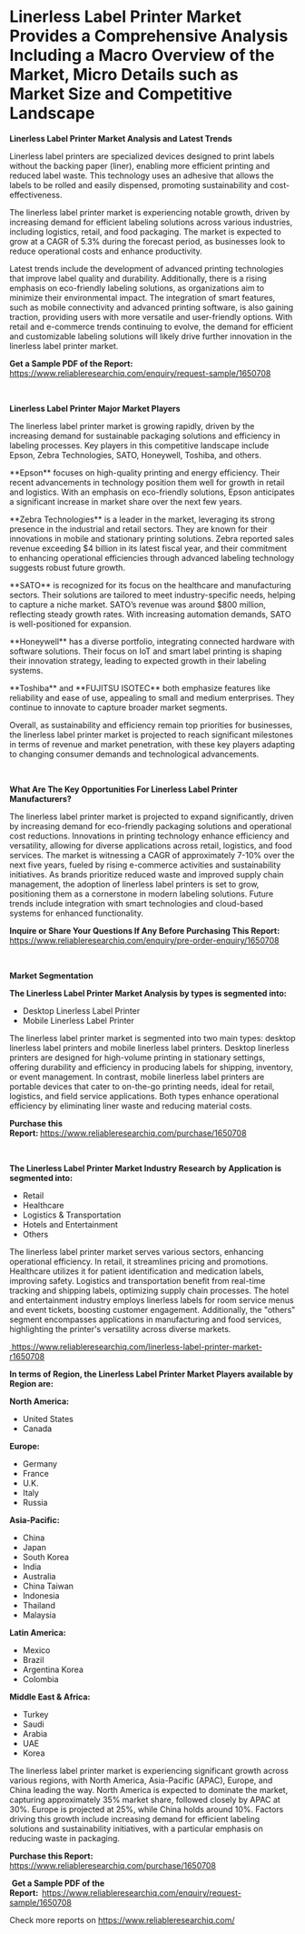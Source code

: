 <p><h1>Linerless Label Printer Market Provides a Comprehensive Analysis Including a Macro Overview of the Market, Micro Details such as Market Size and Competitive Landscape</h1></p><p><strong>Linerless Label Printer Market Analysis and Latest Trends</strong></p>
<p><p>Linerless label printers are specialized devices designed to print labels without the backing paper (liner), enabling more efficient printing and reduced label waste. This technology uses an adhesive that allows the labels to be rolled and easily dispensed, promoting sustainability and cost-effectiveness.</p><p>The linerless label printer market is experiencing notable growth, driven by increasing demand for efficient labeling solutions across various industries, including logistics, retail, and food packaging. The market is expected to grow at a CAGR of 5.3% during the forecast period, as businesses look to reduce operational costs and enhance productivity. </p><p>Latest trends include the development of advanced printing technologies that improve label quality and durability. Additionally, there is a rising emphasis on eco-friendly labeling solutions, as organizations aim to minimize their environmental impact. The integration of smart features, such as mobile connectivity and advanced printing software, is also gaining traction, providing users with more versatile and user-friendly options. With retail and e-commerce trends continuing to evolve, the demand for efficient and customizable labeling solutions will likely drive further innovation in the linerless label printer market.</p></p>
<p><strong>Get a Sample PDF of the Report:&nbsp;</strong> <a href="https://www.reliableresearchiq.com/enquiry/request-sample/1650708?utm_campaign=1082&utm_medium=2&utm_source=Github&utm_content=ia&utm_term=17022025&utm_id=linerless-label-printer">https://www.reliableresearchiq.com/enquiry/request-sample/1650708</a></p>
<p>&nbsp;</p>
<p><strong>Linerless Label Printer Major Market Players</strong></p>
<p><p>The linerless label printer market is growing rapidly, driven by the increasing demand for sustainable packaging solutions and efficiency in labeling processes. Key players in this competitive landscape include Epson, Zebra Technologies, SATO, Honeywell, Toshiba, and others.</p><p>**Epson** focuses on high-quality printing and energy efficiency. Their recent advancements in technology position them well for growth in retail and logistics. With an emphasis on eco-friendly solutions, Epson anticipates a significant increase in market share over the next few years.</p><p>**Zebra Technologies** is a leader in the market, leveraging its strong presence in the industrial and retail sectors. They are known for their innovations in mobile and stationary printing solutions. Zebra reported sales revenue exceeding $4 billion in its latest fiscal year, and their commitment to enhancing operational efficiencies through advanced labeling technology suggests robust future growth.</p><p>**SATO** is recognized for its focus on the healthcare and manufacturing sectors. Their solutions are tailored to meet industry-specific needs, helping to capture a niche market. SATO’s revenue was around $800 million, reflecting steady growth rates. With increasing automation demands, SATO is well-positioned for expansion.</p><p>**Honeywell** has a diverse portfolio, integrating connected hardware with software solutions. Their focus on IoT and smart label printing is shaping their innovation strategy, leading to expected growth in their labeling systems.</p><p>**Toshiba** and **FUJITSU ISOTEC** both emphasize features like reliability and ease of use, appealing to small and medium enterprises. They continue to innovate to capture broader market segments.</p><p>Overall, as sustainability and efficiency remain top priorities for businesses, the linerless label printer market is projected to reach significant milestones in terms of revenue and market penetration, with these key players adapting to changing consumer demands and technological advancements.</p></p>
<p>&nbsp;</p>
<p><strong>What Are The Key Opportunities For Linerless Label Printer Manufacturers?</strong></p>
<p><p>The linerless label printer market is projected to expand significantly, driven by increasing demand for eco-friendly packaging solutions and operational cost reductions. Innovations in printing technology enhance efficiency and versatility, allowing for diverse applications across retail, logistics, and food services. The market is witnessing a CAGR of approximately 7-10% over the next five years, fueled by rising e-commerce activities and sustainability initiatives. As brands prioritize reduced waste and improved supply chain management, the adoption of linerless label printers is set to grow, positioning them as a cornerstone in modern labeling solutions. Future trends include integration with smart technologies and cloud-based systems for enhanced functionality.</p></p>
<p><strong>Inquire or Share Your Questions If Any Before Purchasing This Report:</strong> <a href="https://www.reliableresearchiq.com/enquiry/pre-order-enquiry/1650708?utm_campaign=1082&utm_medium=2&utm_source=Github&utm_content=ia&utm_term=17022025&utm_id=linerless-label-printer">https://www.reliableresearchiq.com/enquiry/pre-order-enquiry/1650708</a></p>
<p>&nbsp;</p>
<p><strong>Market Segmentation</strong></p>
<p><strong>The Linerless Label Printer Market Analysis by types is segmented into:</strong></p>
<p><ul><li>Desktop Linerless Label Printer</li><li>Mobile Linerless Label Printer</li></ul></p>
<p><p>The linerless label printer market is segmented into two main types: desktop linerless label printers and mobile linerless label printers. Desktop linerless printers are designed for high-volume printing in stationary settings, offering durability and efficiency in producing labels for shipping, inventory, or event management. In contrast, mobile linerless label printers are portable devices that cater to on-the-go printing needs, ideal for retail, logistics, and field service applications. Both types enhance operational efficiency by eliminating liner waste and reducing material costs.</p></p>
<p><strong>Purchase this Report:&nbsp;</strong><a href="https://www.reliableresearchiq.com/purchase/1650708?utm_campaign=1082&utm_medium=2&utm_source=Github&utm_content=ia&utm_term=17022025&utm_id=linerless-label-printer">https://www.reliableresearchiq.com/purchase/1650708</a></p>
<p>&nbsp;</p>
<p><strong>The Linerless Label Printer Market Industry Research by Application is segmented into:</strong></p>
<p><ul><li>Retail</li><li>Healthcare</li><li>Logistics & Transportation</li><li>Hotels and Entertainment</li><li>Others</li></ul></p>
<p><p>The linerless label printer market serves various sectors, enhancing operational efficiency. In retail, it streamlines pricing and promotions. Healthcare utilizes it for patient identification and medication labels, improving safety. Logistics and transportation benefit from real-time tracking and shipping labels, optimizing supply chain processes. The hotel and entertainment industry employs linerless labels for room service menus and event tickets, boosting customer engagement. Additionally, the "others" segment encompasses applications in manufacturing and food services, highlighting the printer's versatility across diverse markets.</p></p>
<p><a href="https://www.reliableresearchiq.com/linerless-label-printer-market-r1650708?utm_campaign=1082&utm_medium=2&utm_source=Github&utm_content=ia&utm_term=17022025&utm_id=linerless-label-printer">&nbsp;https://www.reliableresearchiq.com/linerless-label-printer-market-r1650708</a></p>
<p><strong>In terms of Region, the Linerless Label Printer Market Players available by Region are:</strong></p>
<p>
    <p> <strong> North America: </strong>
        <ul>
            <li>United States</li>
            <li>Canada</li>
        </ul>
        </p> 
    <p> <strong> Europe: </strong>
        <ul>
            <li>Germany</li>
            <li>France</li>
            <li>U.K.</li>
            <li>Italy</li>
            <li>Russia</li>
        </ul>
        </p> 
    <p> <strong> Asia-Pacific: </strong>
        <ul>
            <li>China</li>
            <li>Japan</li>
            <li>South Korea</li>
            <li>India</li>
            <li>Australia</li>
            <li>China Taiwan</li>
            <li>Indonesia</li>
            <li>Thailand</li>
            <li>Malaysia</li>
        </ul>
        </p> 
    <p> <strong> Latin America: </strong>
        <ul>
            <li>Mexico</li>
            <li>Brazil</li>
            <li>Argentina Korea</li>
            <li>Colombia</li>
        </ul>
        </p> 
    <p> <strong> Middle East & Africa: </strong>
        <ul>
            <li>Turkey</li>
            <li>Saudi</li>
            <li>Arabia</li>
            <li>UAE</li>
            <li>Korea</li>
        </ul>
    </p>
    </p>
<p><p>The linerless label printer market is experiencing significant growth across various regions, with North America, Asia-Pacific (APAC), Europe, and China leading the way. North America is expected to dominate the market, capturing approximately 35% market share, followed closely by APAC at 30%. Europe is projected at 25%, while China holds around 10%. Factors driving this growth include increasing demand for efficient labeling solutions and sustainability initiatives, with a particular emphasis on reducing waste in packaging.</p></p>
<p><strong>Purchase this Report: </strong><a href="https://www.reliableresearchiq.com/purchase/1650708?utm_campaign=1082&utm_medium=2&utm_source=Github&utm_content=ia&utm_term=17022025&utm_id=linerless-label-printer">https://www.reliableresearchiq.com/purchase/1650708</a></p>
<p>&nbsp;<strong>Get a Sample PDF of the Report:&nbsp;&nbsp;</strong><a href="https://www.reliableresearchiq.com/enquiry/request-sample/1650708?utm_campaign=1082&utm_medium=2&utm_source=Github&utm_content=ia&utm_term=17022025&utm_id=linerless-label-printer">https://www.reliableresearchiq.com/enquiry/request-sample/1650708</a></p>
<p><strong></strong></p>
<p>Check more reports on <a href="https://www.reliableresearchiq.com/?utm_campaign=1082&utm_medium=2&utm_source=Github&utm_content=ia&utm_term=17022025&utm_id=linerless-label-printer">https://www.reliableresearchiq.com/</a></p>